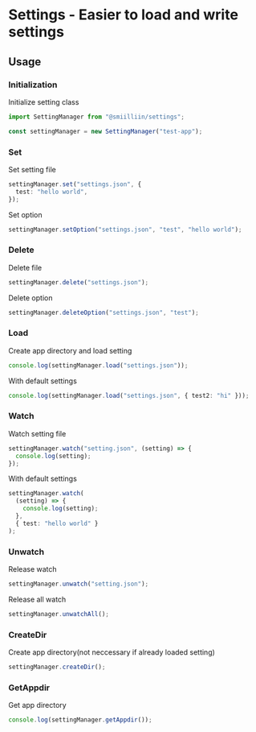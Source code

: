# Settings - Easier to load and write settings

## Usage

### Initialization

Initialize setting class

```ts
import SettingManager from "@smiilliin/settings";

const settingManager = new SettingManager("test-app");
```

### Set

Set setting file

```ts
settingManager.set("settings.json", {
  test: "hello world",
});
```

Set option

```ts
settingManager.setOption("settings.json", "test", "hello world");
```

### Delete

Delete file

```ts
settingManager.delete("settings.json");
```

Delete option

```ts
settingManager.deleteOption("settings.json", "test");
```

### Load

Create app directory and load setting

```ts
console.log(settingManager.load("settings.json"));
```

With default settings

```ts
console.log(settingManager.load("settings.json", { test2: "hi" }));
```

### Watch

Watch setting file

```ts
settingManager.watch("setting.json", (setting) => {
  console.log(setting);
});
```

With default settings

```ts
settingManager.watch(
  (setting) => {
    console.log(setting);
  },
  { test: "hello world" }
);
```

### Unwatch

Release watch

```ts
settingManager.unwatch("setting.json");
```

Release all watch

```ts
settingManager.unwatchAll();
```

### CreateDir

Create app directory(not neccessary if already loaded setting)

```ts
settingManager.createDir();
```

### GetAppdir

Get app directory

```ts
console.log(settingManager.getAppdir());
```
